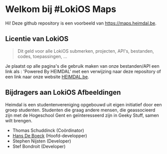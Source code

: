 # Welkom bij #LokiOS Maps

Hi! Deze github repository is een voorbeeld van https://maps.heimdal.be.



## Licentie van LokiOS
>Dit geld voor alle LokiOS submerken, projecten, API's, bestanden, codes, toepassingen, ...

Je plaatst op alle pagina's die gebruik maken van onze bestanden/API een link  als : 'Powered By HEIMDAL' met een verwijzing naar deze repository of een link naar onze website  [HEIMDAL.be](https://heimdal.be/).



## Bijdragers aan LokiOS Afbeeldingen
Heimdal is een studentenvereniging opgebouwd uit eigen initiatief door een groep studenten. Studenten die graag andere mensen, die geassocieerd zijn met de Hogeschool Gent en geïnteresseerd zijn in Geeky Stuff, samen wilt brengen.
- Thomas Schuddinck (Coördinator)
 - [Hans De Boeck](https://hansdeboeck.be/)  (Hoofd-developper)
 - Stephen Nijsten (Developer)
 - Stef Bondroit (Developer)



